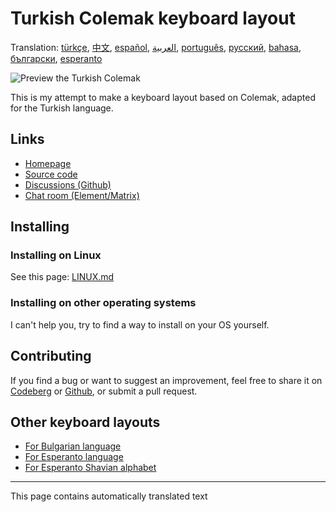# Turkish Colemak keyboard layout

Translation: [türkçe](README.tr.md), [中文](README.zh-CN.md), [español](README.es.md), [العربية](README.ar.md), [português](README.pt.md), [русский](README.ru.md), [bahasa](README.id.md), [български](README.bg.md), [esperanto](README.eo.md)

![Preview the Turkish Colemak](./media/preview.png)

This is my attempt to make a keyboard layout based on Colemak, adapted for the Turkish language.

## Links

* [Homepage](https://salif.github.io/colemak-tr/)
* [Source code](https://codeberg.org/salif/colemak-tr)
* [Discussions (Github)](https://github.com/salif/colemak-tr/discussions)
* [Chat room (Element/Matrix)](https://matrix.to/#/#salif-colemak:mozilla.org)

## Installing

### Installing on Linux

See this page: [LINUX.md](./LINUX.md)

### Installing on other operating systems

I can't help you, try to find a way to install on your OS yourself.

## Contributing

If you find a bug or want to suggest an improvement, feel free to share it on [Codeberg] or [Github], or submit a pull request.

[Github]: https://github.com/salif/colemak-tr/discussions
[Codeberg]: https://codeberg.org/salif/colemak-tr/issues

## Other keyboard layouts

* [For Bulgarian language](https://salif.github.io/colemak-bg/)
* [For Esperanto language](https://salif.github.io/colemak-eo/)
* [For Esperanto Shavian alphabet](https://salif.github.io/shaw-eo/)

---

This page contains automatically translated text
